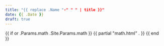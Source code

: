 ```yaml
---
title: "{{ replace .Name "-" " " | title }}"
date: {{ .Date }}
draft: true
---
```


{{ if or .Params.math .Site.Params.math }} {{ partial "math.html" .
}} {{ end }}
